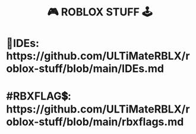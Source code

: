 <h1 align="center">🎮 ROBLOX STUFF 🕹️</h1>

<h1 align="left">📜IDEs: https://github.com/ULTiMateRBLX/roblox-stuff/blob/main/IDEs.md</h1>
<h1 align="left">#RBXFLAG💲: https://github.com/ULTiMateRBLX/roblox-stuff/blob/main/rbxflags.md</h1>
